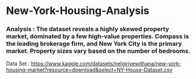 # New-York-Housing-Analysis
### Analysis : The dataset reveals a highly skewed property market, dominated by a few high-value properties. Compass is the leading brokerage firm, and New York City is the primary market. Property sizes vary based on the number of bedrooms.
Data Set : https://www.kaggle.com/datasets/nelgiriyewithana/new-york-housing-market?resource=download&select=NY-House-Dataset.csv
